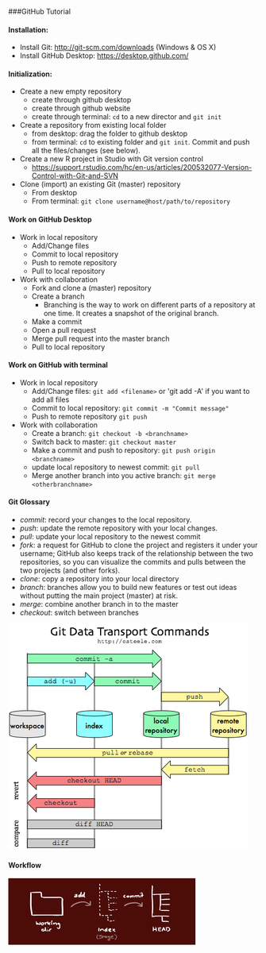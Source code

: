 ###GitHub Tutorial

#### Installation:
* Install Git: http://git-scm.com/downloads (Windows & OS X)
* Install GitHub Desktop: https://desktop.github.com/

#### Initialization:
* Create a new empty repository
	* create through github desktop
	* create through github website
	* create through terminal: `cd` to a new director and `git init`
* Create a repository from existing local folder
	* from desktop: drag the folder to github desktop
	* from terminal: `cd` to existing folder and `git init`. Commit and push all the files/changes (see below).
* Create a new R project in Studio with Git version control
    * https://support.rstudio.com/hc/en-us/articles/200532077-Version-Control-with-Git-and-SVN
* Clone (import) an existing Git (master) repository
	- From desktop
	- From terminal: `git clone username@host/path/to/repository`

#### Work on GitHub Desktop
* Work in local repository
    * Add/Change files
    * Commit to local repository
	* Push to remote repository
	* Pull to local repository
* Work with collaboration
	* Fork and clone a (master) repository
	* Create a branch
		* Branching is the way to work on different parts of a repository at one time. It creates a snapshot of the original branch.
	* Make a commit
	* Open a pull request 
	* Merge pull request into the master branch
	* Pull to local repository



#### Work on GitHub with terminal
* Work in local repository
    * Add/Change files: `git add <filename>` or 'git add -A' if you want to add all files
    * Commit to local repository: `git commit -m "Commit message"`
	* Push to remote repository `git push`
* Work with collaboration
	* Create a branch: `git checkout -b <branchname>` 
	* Switch back to master: `git checkout master`
	* Make a commit and push to repository: `git push origin <branchname>`
	* update local repository to newest commit: `git pull`
	* Merge another branch into you active branch: `git merge <otherbranchname>`

#### Git Glossary
* *commit*: record your changes to the local repository.
* *push*: update the remote repository with your local changes.
* *pull*: update your local repository to the newest commit
* *fork*: a request for GitHub to clone the project and registers it under your username; GitHub also keeps track of the relationship between the two repositories, so you can visualize the commits and pulls between the two projects (and other forks).
* *clone*: copy a repository into your local directory
* *branch*: branches allow you to build new features or test out ideas without putting the main project (master) at risk.
* *merge*: combine another branch in to the master
* *checkout*: switch between branches

![github demo](/pics/demo_1.png)

#### Workflow
![workflow demo](/pics/workflow_demo.png)
